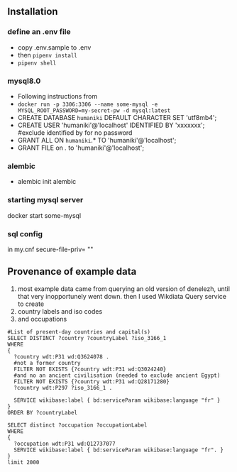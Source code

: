 ## Installation 


### define an .env file
- copy .env.sample to .env
- then `pipenv install`
- `pipenv shell`

### mysql8.0
- Following instructions from 
- `docker run -p 3306:3306 --name some-mysql -e MYSQL_ROOT_PASSWORD=my-secret-pw -d mysql:latest`
- CREATE DATABASE `humaniki` DEFAULT CHARACTER SET 'utf8mb4';
- CREATE USER 'humaniki'@'localhost' IDENTIFIED BY 'xxxxxxx'; #exclude identified by for no password
- GRANT ALL ON `humaniki`.* TO 'humaniki'@'localhost';
- GRANT FILE on *.* to 'humaniki'@'localhost';


### alembic
- alembic init alembic


### starting mysql server
docker start some-mysql

### sql config
in my.cnf
secure-file-priv= ""



## Provenance of example data
1. most example data came from querying an old version of denelezh, until that very inopportunely went down. then I used Wikdiata Query service to create 
2. country labels and iso codes
3. and occupations
```
#List of present-day countries and capital(s)
SELECT DISTINCT ?country ?countryLabel ?iso_3166_1
WHERE
{
  ?country wdt:P31 wd:Q3624078 .
  #not a former country
  FILTER NOT EXISTS {?country wdt:P31 wd:Q3024240}
  #and no an ancient civilisation (needed to exclude ancient Egypt)
  FILTER NOT EXISTS {?country wdt:P31 wd:Q28171280}
  ?country wdt:P297 ?iso_3166_1 .

  SERVICE wikibase:label { bd:serviceParam wikibase:language "fr" }
}
ORDER BY ?countryLabel
```
```
SELECT distinct ?occupation ?occupationLabel
WHERE
{
  ?occupation wdt:P31 wd:Q12737077
  SERVICE wikibase:label { bd:serviceParam wikibase:language "fr". }
}
limit 2000
```
